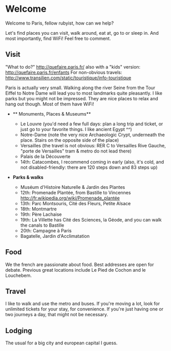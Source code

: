 # Welcome
Welcome to Paris, fellow rubyist, how can we help?

Let's find places you can visit, walk around, eat at, go to or sleep in.
And most importantly, find WiFi!
Feel free to comment.

## Visit
"What to do?" http://quefaire.paris.fr/ also with a "kids" version: http://quefaire.paris.fr/enfants
For non-obvious travels: http://www.transilien.com/static/touristique/info-touristique

Paris is actually very small.
Walking along the river Seine from the Tour Eiffel to Notre Dame will lead you to most landmarks quite pleasantly.
I like parks but you might not be impressed. They are nice places to relax and hang out though. Most of them have WiFi!

* ** Monuments, Places & Museums**
  - Le Louvre (you'd need a few full days: plan a long trip and ticket, or just go to your favorite things. I like ancient Egypt ^^)
  - Notre-Dame (note the very nice Archaeologic Crypt, underneath the place. Stairs on the opposite side of the place)
  - Versailles (the travel is not obvious: RER C to Versailles Rive Gauche, "porte de Versailles" tram & metro do not lead there)
  - Palais de la Découverte
  - 14th: Catacombes, I recommend coming in early (also, it's cold, and not disabled-friendly: there are 120 steps down and 83 steps up)

* **Parks & walks**
  - Muséum d'Histoire Naturelle & Jardin des Plantes
  - 12th: Promenade Plantée, from Bastille to Vincennes http://fr.wikipedia.org/wiki/Promenade_plantée
  - 13th: Parc Montsouris, Cité des Fleurs, Petite Alsace
  - 18th: Montmartre
  - 19th: Père Lachaise
  - 19th: La Villette has Cité des Sciences, la Géode, and you can walk the canals to Bastille
  - 20th: Campagne à Paris
  - Bagatelle, Jardin d'Acclimatation

## Food
We the french are passionate about food. Best addresses are open for debate.
Previous great locations include Le Pied de Cochon and le Louchebem.

## Travel
I like to walk and use the metro and buses.
If you're moving a lot, look for unlimited tickets for your stay, for convenience.
If you're just having one or two journeys a day, that might not be necessary.

## Lodging
The usual for a big city and european capital I guess.
